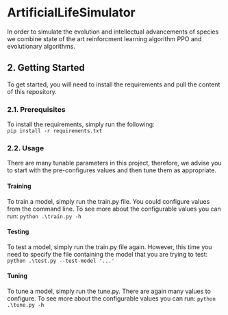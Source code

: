 # ArtificialLifeSimulator
In order to simulate the evolution and intellectual advancements
of species we combine state of the art reinforcment learning algorithm PPO
and evolutionary algorithms.

##  2. Getting Started
To get started, you will need to install the requirements and 
pull the content of this repository.

###  2.1. Prerequisites
To install the requirements, simply run the following:  
```pip install -r requirements.txt```

###  2.2. Usage
There are many tunable parameters in this project, therefore, we advise
you to start with the pre-configures values and then tune them as appropriate.

#### Training
To train a model, simply run the train.py file. You could configure values
from the command line. To see more about the configurable values you can run:
```python .\train.py -h```

#### Testing
To test a model, simply run the train.py file again. However, this time
you need to specify the file containing the model that you are trying to test:
```python .\test.py --test-model '...'```

#### Tuning
To tune a model, simply run the tune.py. There are again many values
to configure. To see more about the configurable values you can run:
```python .\tune.py -h```

